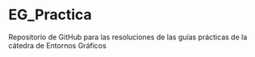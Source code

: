 # EG_Practica
Repositorio de GitHub para las resoluciones de las guías prácticas de la cátedra de Entornos Gráficos
